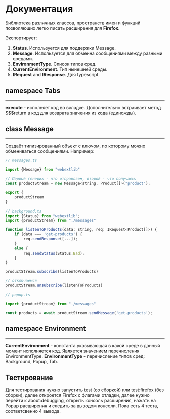 # Документация

Библиотека различных классов, пространств имен и функций позволяющих легко писать расширения для **Firefox**.

Экспортирует:

1. **Status**. Используется для поддержки Message.
2. **Message**. Используется для обменна сообщениями между разными средами.
3. **EnvironmentType**. Список типов сред.
4. **CurrentEnvironment**. Тип нынешней среды.
5. **IRequest** and **IResponse**. Для typescript.

## namespace Tabs
____

**execute** - исполняет код во вкладке. Дополнительно встраивает метод $$$return в код для возврата значения  из кода (единожды).

## class Message
____

Создаёт типизированный объект с ключом, по которому можно обмениваться сообщениями.
Например:

```js
// messages.ts

import {Message} from "webextlib"

// Первый генерик - что отправляем, второй - что получаем.
const productStream = new Message<string, Product[]>("product");

export {
    productStream
}
```

```js
// background.ts
import {Status} from "webextlib";
import {productStream} from "./messages"

function listenToProducts(data: string, req: IRequest<Product[]>) {
    if (data === 'get-products') {
        req.sendResponse([...]);
    }
    else {
        req.sendStatus(Status.Bad);
    }
}

productStream.subscribe(listenToProducts)

// отключаемся
productStream.unsubscribe(listenToProducts)

```

```js
// popup.ts

import {productStream} from "./messages"

const products = await productStream.sendMessage('get-products');

```

## namespace Environment
____
**CurrentEnvironment** - константа указывающая в какой среде в данный момент исполняется код. Является значением перечисления EnvironmentType.
**EnvironmentType** - перечисление типов сред: Background, Popup, Tab.

## Тестирование

Для тестирования нужно запустить test (со сборкой) или test:firefox (без сборки),
далее откроется Firefox с флагами отладки, далее нужно перейти к about:debugging, 
открыть консоль расширения, нажать на Popup расширения и следить за выводом консоли.
Пока есть 4 теста, соответсвенно 4 вывода.